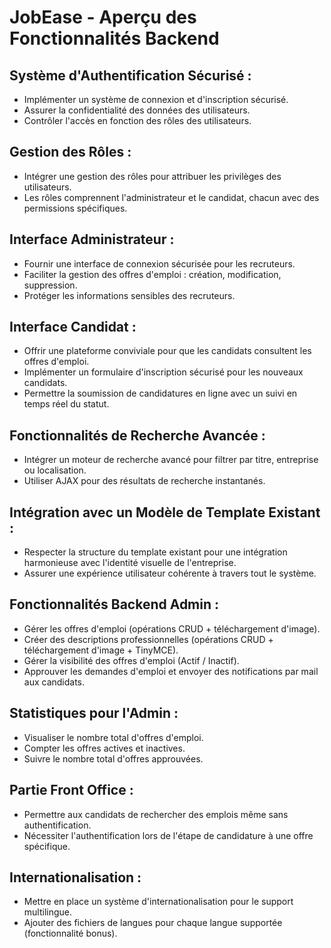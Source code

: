 # JobEase - Aperçu des Fonctionnalités Backend

## Système d'Authentification Sécurisé :
- Implémenter un système de connexion et d'inscription sécurisé.
- Assurer la confidentialité des données des utilisateurs.
- Contrôler l'accès en fonction des rôles des utilisateurs.

## Gestion des Rôles :
- Intégrer une gestion des rôles pour attribuer les privilèges des utilisateurs.
- Les rôles comprennent l'administrateur et le candidat, chacun avec des permissions spécifiques.

## Interface Administrateur :
- Fournir une interface de connexion sécurisée pour les recruteurs.
- Faciliter la gestion des offres d'emploi : création, modification, suppression.
- Protéger les informations sensibles des recruteurs.

## Interface Candidat :
- Offrir une plateforme conviviale pour que les candidats consultent les offres d'emploi.
- Implémenter un formulaire d'inscription sécurisé pour les nouveaux candidats.
- Permettre la soumission de candidatures en ligne avec un suivi en temps réel du statut.

## Fonctionnalités de Recherche Avancée :
- Intégrer un moteur de recherche avancé pour filtrer par titre, entreprise ou localisation.
- Utiliser AJAX pour des résultats de recherche instantanés.

## Intégration avec un Modèle de Template Existant :
- Respecter la structure du template existant pour une intégration harmonieuse avec l'identité visuelle de l'entreprise.
- Assurer une expérience utilisateur cohérente à travers tout le système.

## Fonctionnalités Backend Admin :
- Gérer les offres d'emploi (opérations CRUD + téléchargement d'image).
- Créer des descriptions professionnelles (opérations CRUD + téléchargement d'image + TinyMCE).
- Gérer la visibilité des offres d'emploi (Actif / Inactif).
- Approuver les demandes d'emploi et envoyer des notifications par mail aux candidats.

## Statistiques pour l'Admin :
- Visualiser le nombre total d'offres d'emploi.
- Compter les offres actives et inactives.
- Suivre le nombre total d'offres approuvées.

## Partie Front Office :
- Permettre aux candidats de rechercher des emplois même sans authentification.
- Nécessiter l'authentification lors de l'étape de candidature à une offre spécifique.

## Internationalisation :
- Mettre en place un système d'internationalisation pour le support multilingue.
- Ajouter des fichiers de langues pour chaque langue supportée (fonctionnalité bonus).